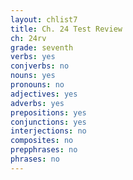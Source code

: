 ```yaml
---
layout: chlist7
title: Ch. 24 Test Review
ch: 24rv
grade: seventh
verbs: yes
conjverbs: no
nouns: yes
pronouns: no
adjectives: yes
adverbs: yes
prepositions: yes
conjunctions: yes
interjections: no
composites: no
prepphrases: no
phrases: no
---
```


